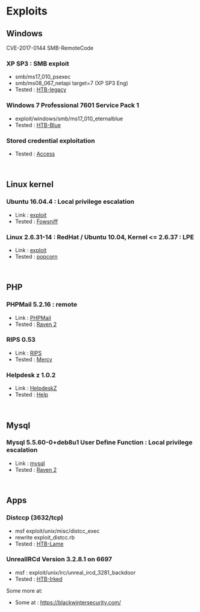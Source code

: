 # Exploits

## Windows


CVE-2017-0144 SMB-RemoteCode


### XP SP3 : SMB exploit
- smb/ms17_010_psexec
- smb/ms08_067_netapi target=7 (XP SP3 Eng)
- Tested : [HTB-legacy](../pentests/htb/legacy/legacy.md)


### Windows 7 Professional 7601 Service Pack 1
- exploit/windows/smb/ms17_010_eternalblue
- Tested : [HTB-Blue](../pentests/htb/blue/blue.md)

### Stored credential exploitation
- Tested : [Access](../pentests/htb/access/access.md)

<br>

## Linux kernel

### Ubuntu 16.04.4 : Local privilege escalation
- Link : [exploit](linux_kernel/Ubuntu_16.04.4/Readme.md)
- Tested : [Fowsniff](../pentests/vulnhub/fowsniff)

### Linux 2.6.31-14 : RedHat / Ubuntu 10.04, Kernel <= 2.6.37 : LPE
- Link : [exploit](linux_kernel/Kernel_inf_2.6.37/15704.c)
- Tested : [popcorn](../pentests/htb/popcorn)


<br>

## PHP

### PHPMail 5.2.16 : remote 
- Link : [PHPMail](php/phpmailer/phpmailer.md)
- Tested : [Raven 2](../pentests/vulnhub/raven2/raven2.md)


### RIPS 0.53
- Link : [RIPS](php/rips_0.53/18660.txt)
- Tested : [Mercy](../pentests/vulnhub/mercy/mercy.md)

### Helpdesk z 1.0.2
- Link : [HelpdeskZ](php/rips_0.53/18660.txt)
- Tested : [Help](../pentests/htb/help/help.md)

<br>


## Mysql

### Mysql 5.5.60-0+deb8u1 User Define Function : Local privilege escalation
- Link : [mysql](mysql/mysqludf)
- Tested : [Raven 2](../pentests/vulnhub/raven2/Readme.md)

<br>

## Apps

### Distccp (3632/tcp)
- msf exploit/unix/misc/distcc_exec 
- rewrite exploit_distcc.rb
- Tested : [HTB-Lame](../pentests/htb/lame/lame.md)


###  UnrealIRCd Version 3.2.8.1 on 6697
- msf : exploit/unix/irc/unreal_ircd_3281_backdoor
- Tested : [HTB-Irked](../pentests/htb/irked/irked.md)




Some more at:
- Some at : https://blackwintersecurity.com/
